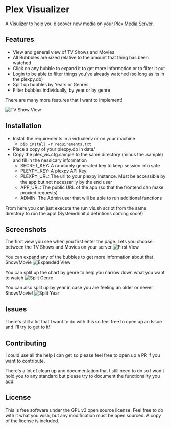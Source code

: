 # Plex Visualizer

A Visulizer to help you discover new media on your [Plex Media Server](https://plex.tv).

## Features

* View and general view of TV Shows and Movies
* All Bubbbles are sized relative to the amount that thing has been watched
* Click on any bubble to expand it to get more information or to filter it out
* Login to be able to filter things you've already watched (so long as its in the plexpy.db)
* Split up bubbles by Years or Genres
* Filter bubbles individually, by year or by genre

There are many more features that I want to implement!

![TV Show View](http://i.imgur.com/Jg8U7cB.png)

## Installation

* Install the requirements in a virtualenv or on your machine
    * `pip install -r requirements.txt`
* Place a copy of your plexpy.db in data/
* Copy the plex_vis.cfg.sample to the same directory (minus the .sample) and fill in the nessicary information
    * SECRET_KEY: A randomly generated key to keep session info safe
    * PLEYPY_KEY: A plexpy API Key
    * PLEXPY_URL: The url to your plexpy instance. Must be accessible by the app but not necessarily by the end user
    * APP_URL: The public URL of the app (so that the frontend can make proxied requests)
    * ADMIN: The Admin user that will be able to run additional functions

From here you can just execute the run_vis.sh script from the same directory to run the app! (Systemd/init.d defintions coming soon!)

## Screenshots
The first view you see when you first enter the page. Lets you choose between the TV Shows and Movies on your server
![First View](http://i.imgur.com/Wl4yXJY.png)

You can expand any of the bubbles to get more information about that Show/Movie
![Expanded View](http://i.imgur.com/aO7coeh.png)

You can split up the chart by genre to help you narrow down what you want to watch
![Split Genre](http://i.imgur.com/IIYb1GU.png)

You can also split up by year in case you are feeling an older or newer Show/Movie!
![Split Year](http://i.imgur.com/r7bhHmm.png)

## Issues

There's still a lot that I want to do with this so feel free to open up an Issue and I'll try to get to it!

## Contributing

I could use all the help I can get so please feel free to open up a PR if you want to contribute.

There's a lot of clean up and documentation that I still need to do so I won't hold you to any standard but please try to document the functionality you add!

## License

This is free software under the GPL v3 open source license. Feel free to do with it what you wish, but any modification must be open sourced. A copy of the license is included.
